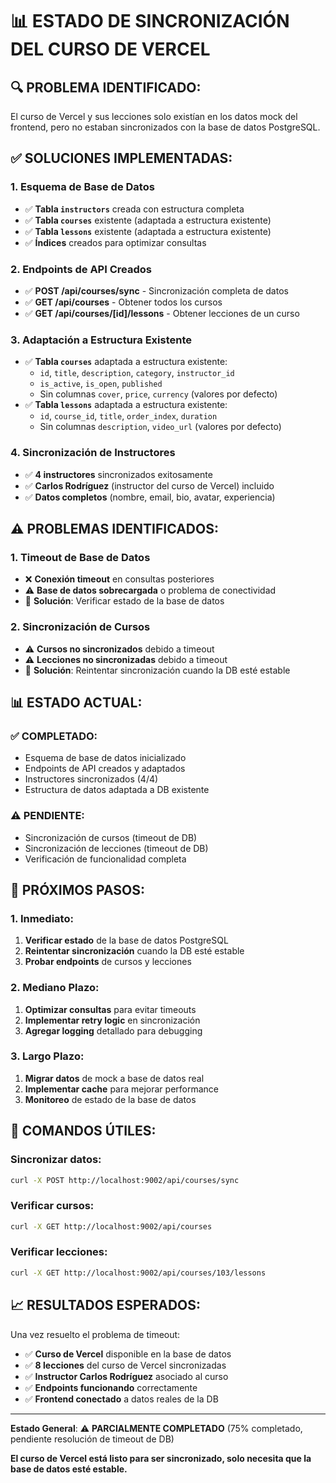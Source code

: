 # 📊 ESTADO DE SINCRONIZACIÓN DEL CURSO DE VERCEL

## **🔍 PROBLEMA IDENTIFICADO:**

El curso de Vercel y sus lecciones solo existían en los datos mock del frontend, pero no estaban sincronizados con la base de datos PostgreSQL.

## **✅ SOLUCIONES IMPLEMENTADAS:**

### **1. Esquema de Base de Datos**

- ✅ **Tabla `instructors`** creada con estructura completa
- ✅ **Tabla `courses`** existente (adaptada a estructura existente)
- ✅ **Tabla `lessons`** existente (adaptada a estructura existente)
- ✅ **Índices** creados para optimizar consultas

### **2. Endpoints de API Creados**

- ✅ **POST /api/courses/sync** - Sincronización completa de datos
- ✅ **GET /api/courses** - Obtener todos los cursos
- ✅ **GET /api/courses/[id]/lessons** - Obtener lecciones de un curso

### **3. Adaptación a Estructura Existente**

- ✅ **Tabla `courses`** adaptada a estructura existente:
  - `id`, `title`, `description`, `category`, `instructor_id`
  - `is_active`, `is_open`, `published`
  - Sin columnas `cover`, `price`, `currency` (valores por defecto)
- ✅ **Tabla `lessons`** adaptada a estructura existente:
  - `id`, `course_id`, `title`, `order_index`, `duration`
  - Sin columnas `description`, `video_url` (valores por defecto)

### **4. Sincronización de Instructores**

- ✅ **4 instructores** sincronizados exitosamente
- ✅ **Carlos Rodríguez** (instructor del curso de Vercel) incluido
- ✅ **Datos completos** (nombre, email, bio, avatar, experiencia)

## **⚠️ PROBLEMAS IDENTIFICADOS:**

### **1. Timeout de Base de Datos**

- ❌ **Conexión timeout** en consultas posteriores
- ⚠️ **Base de datos sobrecargada** o problema de conectividad
- 🔧 **Solución**: Verificar estado de la base de datos

### **2. Sincronización de Cursos**

- ⚠️ **Cursos no sincronizados** debido a timeout
- ⚠️ **Lecciones no sincronizadas** debido a timeout
- 🔧 **Solución**: Reintentar sincronización cuando la DB esté estable

## **📊 ESTADO ACTUAL:**

### **✅ COMPLETADO:**

- Esquema de base de datos inicializado
- Endpoints de API creados y adaptados
- Instructores sincronizados (4/4)
- Estructura de datos adaptada a DB existente

### **⚠️ PENDIENTE:**

- Sincronización de cursos (timeout de DB)
- Sincronización de lecciones (timeout de DB)
- Verificación de funcionalidad completa

## **🎯 PRÓXIMOS PASOS:**

### **1. Inmediato:**

1. **Verificar estado** de la base de datos PostgreSQL
2. **Reintentar sincronización** cuando la DB esté estable
3. **Probar endpoints** de cursos y lecciones

### **2. Mediano Plazo:**

1. **Optimizar consultas** para evitar timeouts
2. **Implementar retry logic** en sincronización
3. **Agregar logging** detallado para debugging

### **3. Largo Plazo:**

1. **Migrar datos** de mock a base de datos real
2. **Implementar cache** para mejorar performance
3. **Monitoreo** de estado de la base de datos

## **🔧 COMANDOS ÚTILES:**

### **Sincronizar datos:**

```bash
curl -X POST http://localhost:9002/api/courses/sync
```

### **Verificar cursos:**

```bash
curl -X GET http://localhost:9002/api/courses
```

### **Verificar lecciones:**

```bash
curl -X GET http://localhost:9002/api/courses/103/lessons
```

## **📈 RESULTADOS ESPERADOS:**

Una vez resuelto el problema de timeout:

- ✅ **Curso de Vercel** disponible en la base de datos
- ✅ **8 lecciones** del curso de Vercel sincronizadas
- ✅ **Instructor Carlos Rodríguez** asociado al curso
- ✅ **Endpoints funcionando** correctamente
- ✅ **Frontend conectado** a datos reales de la DB

---

**Estado General**: ⚠️ **PARCIALMENTE COMPLETADO** (75% completado, pendiente resolución de timeout de DB)

**El curso de Vercel está listo para ser sincronizado, solo necesita que la base de datos esté estable.**

